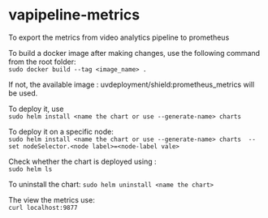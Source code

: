
# vapipeline-metrics
To export the metrics from video analytics pipeline to prometheus 

To build a docker image after making changes, use the following command from the root folder:  
`sudo docker build --tag <image_name> . `

If not, the available image : uvdeployment/shield:prometheus_metrics will be used.

To deploy it, use  
`sudo helm install <name the chart or use --generate-name> charts `

To deploy it on a specific node:  
`sudo helm install <name the chart or use --generate-name> charts  --set nodeSelector.<node label>=<node-label vale>`

Check whether the chart is deployed using :   
`sudo helm ls`

To uninstall the chart:
`sudo helm uninstall <name the chart>`

  
The view the metrics use:  
 ` curl localhost:9877 `
